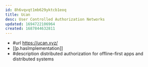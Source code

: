 ```yaml
---
id: 8h6vqvqt1mb629yktcb1eoq
title: Ucan
desc: User Controlled Authorization Networks
updated: 1694722106964
created: 1687844632811
---
```


- #url https://ucan.xyz/
- [[p.hasImplementation]] 
- #description distributed authorization for offline-first apps and distributed systems